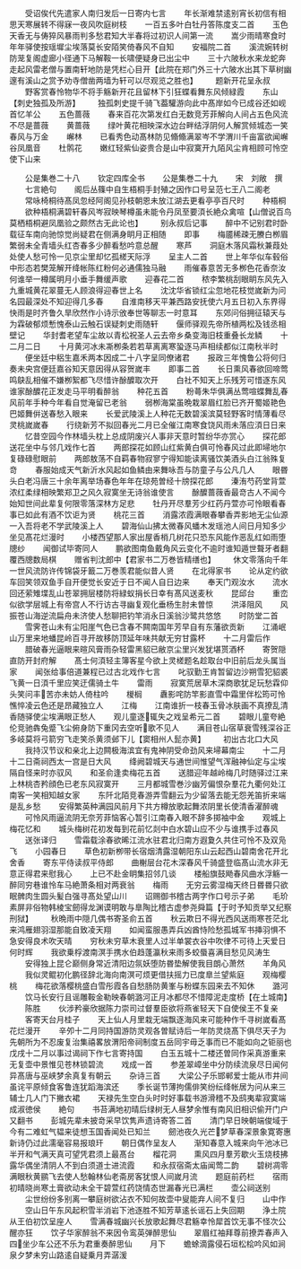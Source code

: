 <!-- { "loadSidebar": true } -->
　　受诏俟代先遣家人南归发后一日寄内七言
　　年长渐难禁逺别宵长初信有相思天寒展转不得寐一夜风吹庭树枝
　　一百五多叶白牡丹答陈度支二首
　　玉色天香无与俦猝风暴雨判多愁君知大半春将过初识人间第一流
　　嵩少雨晴寒食时年年驿使按瑶墀尘埃落莫长安陌笑倚春风不自知
　　安福院二首
　　溪流婉转树防茏复阁虚廊小径通下马解鞍一长啸便疑身已出尘中
　　三十六陂秋水来龙蛇奔走起风雷老僧与置南轩地防是凭栏心目开【此院在郑门外三十六陂水出其下草树幽邃有溪山之赏予劝寺僧凿两墙为轩可以尽观览之胜也】
　　题新开花呈永叔
　　野客赏春怜物华不将手觞新开花且留林下引狂蝶看舞东风倾緑霞
　　东山【刺史独孤及所游】
　　独孤刺史提千骑飞葢驩游向此中髙岸如今已成谷还如岘首忆羊公
　　五色蔷薇
　　春来百花次第发红白无数竞芳菲解向人间占五色风流不尽是蔷薇
　　黄蔷薇
　　绿叶黄花相映深水边台畔结浮阴何人解赏倾城态一笑春风与万金
　　嶰林
　　已看秀色动髙林防见翛翛满翠岑不学渭川千亩富欲闻嶰谷凤凰音
　　杜鹘花
　　嫩红轻紫仙姿贵合是山中寂寞开九陌风尘肯相顾可怜空使下山来



　　公是集巻二十八
　　钦定四库全书
　　公是集巻二十九
　　宋　刘敞　撰
　　七言絶句
　　阁后丛篠中自生梧桐手封殖之因作口号呈范七王八二阁老
　　常咏椅桐待髙凤忽经阿阁见孙枝朝恩未放江湖去更看亭亭百尺时
　　种梧桐
　　欲种梧桐满碧轩春风岑寂映琴樽虽未能令丹凤至要湏长絶众禽喧【山僧说百鸟莫栖梧桐避凤凰验之颇然古无此论也】
　　别永叔后记事
　　醉中不记别君时卧载征车南向驰惊觉尚疑君在侧满身眀月正相随
　　即事
　　梅靥稀疎无賸白栁眉繁弱未全青墙头红杏春多少醉看愁吟意总醒
　　寒芦
　　洞庭木落风霜秋兼葭处处使人愁可怜一见京尘里却忆孤槎天际浮
　　呈主人二首
　　世上年华似车毂俗中形态若樊笼解开绛帐陈红粉何必通儒独马融
　　雨催春意苦无多栁色花香奈汝何谁举一樽属明月小垂手舞缓声歌
　　迎春花二首
　　秾李繁桃刮眼眀东风先入九重城黄花翠蔓无人顾浪得迎春世上名
　　沈沈华省锁红尘忽地花枝觉嵗新为问名园最深处不知迎得几多春
　　自淮南移天平兼西路安抚使六月五日初入东界得快雨是时齐鲁久旱欣然作小诗示攽奉世等聊志一时意耳
　　东郊问俗拥征辕天与为霖破郁烦慙愧泰山云触石误疑刺史雨随轩
　　偃师驿观先帝所植两松及钱丞相壁记
　　华封耆老望车尘故以青松祝圣人云去帝乡桑变海旧枝重叠长龙鳞
　　十二月二日
　　十月黄河冰未凘栁条若若草离离寒蛩逐马声相续都似江南秋半时
　　便坐廷中稆生嘉禾两本因成二十八字呈同僚诸君
　　报政三年愧鲁公将何归奏未央宫便廷嘉谷知天意因得从容贺嵗丰
　　即事二首
　　长日熏风春欲回啼莺鸣鴃乱相催不嫌栁絮都飞尽惜许酴醾取次开
　　白社不知天上乐残芳可惜逐东风谁家酴醾花正发走马平明看醉翁
　　种花五首
　　粉蕚朱华俱满丛莺喧蝶舞乱春风前年手种今年看自觉淹留已老翁
　　弱栁海棠虽晩栽翠眉红脸已齐开蜀姬艳色巴姬舞倂送春愁入眼来
　　长爱武陵溪上人种花无数碧溪滨莫轻野客时情薄看尽灵桃嵗嵗春
　　行绕新芳不拟回春光二月已全催江南寒食饶风雨未落应湏日日来
　　忆昔空园今作林墙头枕上总成阴废兴人事非天意时暂纷华亦赏心
　　探花郎送花坐中与邻几戏作七首
　　两郎探花如顾山红紫黄白俱可怜春风过此即埽地尔复碌碌慰眼前
　　两郎敖荡不自羁春物寂寥宁得知能读离骚饮美酒头白江翁殊复竒
　　春服始成天气新沂水风起如鱼鳞由来舞咏吾与防童子与公凡几人
　　眼昬头白老冯唐三十余年离举场春色年年在琼苑曽经十牓探花郎
　　溱洧芍药堂背萱浓红柔绿相映繁郑卫之风久寂寞坐无诗翁谁使言
　　酴醾蔷薇香最竒古人不闻今始知世间此辈复何限零落深林方足悲
　　牡丹开尽羣芳少红药丹萱亦可怜眼看春事已如此有酒不饮讵为贤
　　桃花三首
　　消露浓霞满眼春攀香弄影地无尘仙源一入吾将老不学武陵溪上人
　　碧海仙山拂太微春风蟠木发瑶池人间日月知多少坐见髙花烂漫时
　　小楼西望那人家出屋香梢几树花只恐东风能作恶乱红如雨堕牕纱
　　闻御试毕寄同人
　　鹏欲图南鱼戴角风云变化不逾时谁知遁世聱牙者翻覆西牕数局棋
　　赠省判沈郎中【君家书二万巻皆精缮也】
　　休文零落向千年一世风流防许传锦袋牙籖二万巻羡君能似昔人贤
　　在北得家书
　　论从定约欲车回笑领双鱼手自开便觉长安近于日不闻人自日边来
　　奉天门观汝水
　　流水回还萦雉堞乱山苍翠拥层楼防将緑蚁捐长日幸有髙风送麦秋
　　昆邱台
　　重峦似欲学层城上有帝宫人不行访古寻幽复观化垂杨生肘未曽惊
　　洪泽阻风
　　风振苍山海逆流扁舟未济使人愁聊把钓竿消永日溪翁沙鹭共悠悠
　　时防堂二首
　　雪霁苍山未有尘阳崖气色已含春不闗南国年芳早自有东藩欲贡新
　　江涌岷山万里来地蟠昆岭百寻开故移防顶延年味共献无穷甘露杯
　　十二月雷后作
　　腊破春光逼眼来暄风膏雨杂轻雷黑貂已敝京尘里兴发犹堪贳酒杯
　　寄贺隠直防开封府解
　　髙士何湏轻主簿客星今欲上灵槎题名趁取台中旧前后龙头属当家
　　闻张给事倍道兼程已过古北戏作七言
　　叱驭勤王肯暂留边沙朔雪犯貂裘飞黄一日湏千里应笑迂儒骑土牛
　　雷雨
　　寂寞荒居草木深商歌犹足玩愁霖仰头笑问丰苦亦未妨人倚柱吟
　　椶榈
　　纛影咤防竿影直雪中霜里伴松筠可怜憔悴凌云色还是昂藏独立人
　　江梅
　　江南谁折一枝春玉骨冰肤画不真撩乱清香随驿使尘埃满眼正愁人
　　观儿童逐辄失之戏呈希元二首
　　碧眼儿童夸絶伦竞驰犇兔蹙飞尘俯身防下重冈去空听歌不见人
　　满目苍山宿草衰雪残深谷正多岐莫将弓箭穷飞走笑杀黄须邺下儿【窦相州人髭亦黄】
　　初出古北口大风
　　我持汉节议和亲北上边闗极海滨宜有鬼神阴受命劲风来埽幕南尘
　　十二月十二日斋祠西太一宫是日大风
　　绛阙碧城天与通世间惟望气浑融神仙定与尘埃隔自怪来时亦驭风
　　和圣俞逢卖梅花五首
　　送腊迎年越岭梅几时随驿过江来上林桃杏矜顔色已老东风寂寞开
　　三月都城雪巻沙幽芳偏恨杂羣花九衢何处江南客一笑相知越女家
　　东阡北陌竞春游弄雪翻云为少留落去能无怨羌笛折来端是乱乡愁
　　安得繁英种满园风前月下共方樽放歌起舞浓阴里长使清香濯醉魂
　　可怜风雨逼流阴无奈芳菲恼客心暂引江南春入眼不辞多掷袖中金
　　观城上梅花忆和
　　城头梅树花初发每到花前忆剡中白水碧山应不少与谁携手过春风
　　送张译归
　　雪霜载涂春欲晞江流水驻君北归南方遐夐久共住可怜不及双凫飞
　　小园春日
　　草色初新栁带长宿烟清露湿朝阳东山云起西山碧南舍花开北舍香
　　寄东平侍读叔平侍郎
　　曲榭层台花木深春风千骑盛登临髙山流水非无意正得君来慰我心
　　上已不赴金眀集招邻几谈
　　楼船旗鼓飏春风曲水浮觞一醉同穷巷谁怜车马絶萧条相对两衰翁
　　梅雨
　　无穷云雾湿梅天终日昬昬只欲眠髀肉生圆头髪白强寻髙处望山川
　　诏赐御书稽古两字作口号示子弟
　　毛玠素屏非俗物韩棱宝劒得龙渊谟明敢与臯陶比稽古虚参尧舜篇【于时予知贡举又纪察刑狱】
　　秋晩雨中隠几偶书寄圣俞五首
　　秋云欺日不得光西风送雨寒苍茫北来鸿雁翅羽湿那能自致凌天翔
　　如闻蛮服愚弄兵凶酋恃险愁孤城军书挿羽惧不急安得良术吹天晴
　　穷秋未穷草木衰里人过半单裳衣谷中吹律不可待上天爱日何时辉
　　我欲乗桴渡南溟手携水伯趋蓬瀛秋来雨多蛟蜃喜满目愁见风涛生
　　安得独上昆仑巅侧身常近清阳边氛妖堕防昬垫解使我目朗心萧然
　　羊角风
　　我似灵鲲初化鹏径辞北海向南溟可烦更借扶摇力已度臯兰望紫庭
　　观梅樱桃
　　梅花欲落樱桃盛白雪彤霞各自愁肠防黄峯与粉蝶东园来去不知休
　　潞河
　　饮马长安行且谣雕鞍金勒映春朝潞河正月冰都尽不惜障泥走度桥【在土城南】
　　陈胜
　　伙涉矜豪欣据陈力崇司过督羣臣欲将燕雀轻天下自使侯王不复亲
　　客寄天台月桂子
　　天上仙人月里栽无端飘逐海风来可能种作千寻树嵗看髙花烂漫开
　　辛夘十二月同持国游防灵观各曽赋诗后一年防灵烧髙下俱尽天子为先朝所为不忍废复治集禧畧放渭阳帝祠制度五岳同宇毋乏事而已不能如向之钜丽也戊戌十二月以事过谒祠下作七言寄持国
　　白玉五城十二楼还曽同作采真游重来无复壶中景惟见苍林锁碧流
　　戏成一首
　　参差翠嶂坐中分防续流泉尽日闻何异髙唐与巫峡梦余真复有朝云
　　杂诗三首
　　大梁公子乐邯郸爱士能从市井间虽诧平原倾食客鲁连犹蹈海滨还
　　季长诞节薄拘儒俳笑纷纭绛帐居为问从来三辅士几人门下撇衣裙
　　天禄先生空白头时时好事载书游滑稽不及鸱夷辈寂寞端成淑徳侯
　　絶句
　　书苔满地初晴后绿树无人昼梦余惟有南风旧相识偷开门户又翻书
　　彭城先辈未披竒采早饮隽声遗诗寄答二首
　　清门早日映朝端俊域于今有二难虹气韫来徒想玉国香闻处已知兰
　　劒池夜久光芒梦草春深景象寛寄惠新诗仍过此濡毫容易报琅玕
　　朝日偶作呈友人
　　渐知春意入城来向午池冰已半开和气满天真可望凭君须上最髙台
　　榴花洞
　　熏风四月羣芳歇火玉烧枝拂露华偶坐清阴人不到白须道士进流霞
　　和永叔宿斋太庙闻莺二韵
　　碧树凋零满眼秋黄鹂飞去使人愁翰林仙老斋房客犹恨人间嵗月流
　　题庭前药栏
　　宿雨初晴晓尚寒土膏欲动未全干碧萱红药饶情态世漏春光已满栏
　　壶公祠送别
　　尘世纷纷多别离一攀庭树欲沾衣不知何故壶中叟能弃人间不复归
　　山中作
　　空山日午东风起积雪半消岩下池逐胜不知芳草逺长谣石上失回期
　　浄土院从王伯初饮呈座人
　　雪满春城幽兴长放歌起舞尽君觞幸怜犀首饮无事不怪次公醒亦狂
　　饮子华家醉翁不来因令鸾英弹醉思仙
　　翠眉红袖拜尊前撩弄春声入四坐少车公还不乐为君重奏醉思仙
　　月下
　　蟾蜍滴露侵石垣松桧吟风如涧泉夕梦未穷山路逺自疑乗月弄潺湲
